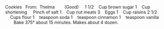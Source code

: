 Cookies
 
From:  Thelma        (Good)
 
 
1 1/2    Cup brown sugar
1    Cup shortening
    Pinch of salt
1    Cup nut meats
3    Eggs
1    Cup raisins
2 1/2     Cups flour
1    teaspoon soda
1    teaspoon cinnamon
1    teaspoon vanilla
    
 
Bake 375° about 15 minutes.
Makes about 4 dozen.
 
